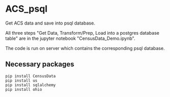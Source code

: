 # ACS_psql
Get ACS data and save into psql database.

All three steps "Get Data, Transform/Prep, Load into a postgres database table" are in the jupyter notebook "CensusData_Demo.ipynb".

The code is run on server which contains the corresponding psql database.


## Necessary packages
```
pip install CensusData
pip install us
pip install sqlalchemy
pip install ohio
```
